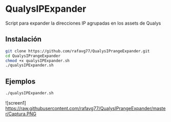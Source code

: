 # QualysIPExpander
Script para expander la direcciones IP agrupadas en los assets de Qualys

## Instalación
```bash
git clone https://github.com/rafavg77/QualysIPrangeExpander.git
cd QualysIPrangeExpander
chmod +x qualysIPExpander.sh
./qualysIPExpander.sh
```

## Ejemplos
```bash
./qualysIPExpander.sh
```

![screen1] https://raw.githubusercontent.com/rafavg77/QualysIPrangeExpander/master/Captura.PNG

